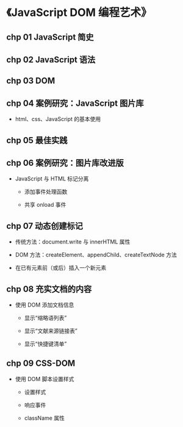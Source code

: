 # 《JavaScript DOM 编程艺术》

## chp 01 JavaScript 简史

## chp 02 JavaScript 语法

## chp 03 DOM

## chp 04 案例研究：JavaScript 图片库

- html、css、JavaScript 的基本使用

## chp 05 最佳实践

## chp 06 案例研究：图片库改进版

- JavaScript 与 HTML 标记分离

  - 添加事件处理函数
  
  - 共享 onload 事件

## chp 07 动态创建标记

- 传统方法：document.write 与 innerHTML 属性

- DOM 方法：createElement、appendChild、createTextNode 方法

- 在已有元素前（或后）插入一个新元素

## chp 08 充实文档的内容

- 使用 DOM 添加文档信息

  - 显示“缩略语列表”
  
  - 显示“文献来源链接表”

  - 显示“快捷键清单”

## chp 09 CSS-DOM

- 使用 DOM 脚本设置样式

  - 设置样式
  
  - 响应事件
  
  - className 属性
